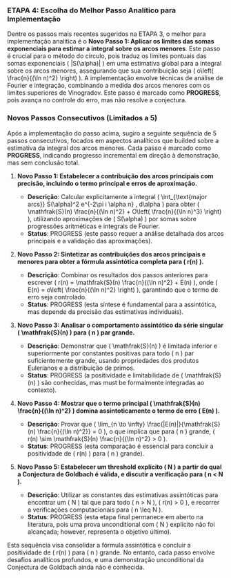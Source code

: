 ### ETAPA 4: Escolha do Melhor Passo Analítico para Implementação

Dentre os passos mais recentes sugeridos na ETAPA 3, o melhor para implementação analítica é o **Novo Passo 1: Aplicar os limites das somas exponenciais para estimar a integral sobre os arcos menores**. Este passo é crucial para o método do círculo, pois traduz os limites pontuais das somas exponenciais \( |S(\alpha)| \) em uma estimativa global para a integral sobre os arcos menores, assegurando que sua contribuição seja \( o\left( \frac{n}{(\ln n)^2} \right) \). A implementação envolve técnicas de análise de Fourier e integração, combinando a medida dos arcos menores com os limites superiores de Vinogradov. Este passo é marcado como **PROGRESS**, pois avança no controle do erro, mas não resolve a conjectura.

### Novos Passos Consecutivos (Limitados a 5)

Após a implementação do passo acima, sugiro a seguinte sequência de 5 passos consecutivos, focados em aspectos analíticos que builded sobre a estimativa da integral dos arcos menores. Cada passo é marcado como **PROGRESS**, indicando progresso incremental em direção à demonstração, mas sem conclusão total.

1. **Novo Passo 1: Estabelecer a contribuição dos arcos principais com precisão, incluindo o termo principal e erros de aproximação.**  
   - **Descrição**: Calcular explicitamente a integral \( \int_{\text{major arcs}} S(\alpha)^2 e^{-2\pi i \alpha n} \, d\alpha \) para obter \( \mathfrak{S}(n) \frac{n}{(\ln n)^2} + O\left( \frac{n}{(\ln n)^3} \right) \), utilizando aproximações de \( S(\alpha) \) por somas sobre progressões aritméticas e integrais de Fourier.  
   - **Status**: PROGRESS (este passo requer a análise detalhada dos arcos principais e a validação das aproximações).

2. **Novo Passo 2: Sintetizar as contribuições dos arcos principais e menores para obter a fórmula assintótica completa para \( r(n) \).**  
   - **Descrição**: Combinar os resultados dos passos anteriores para escrever \( r(n) = \mathfrak{S}(n) \frac{n}{(\ln n)^2} + E(n) \), onde \( E(n) = o\left( \frac{n}{(\ln n)^2} \right) \), garantindo que o termo de erro seja controlado.  
   - **Status**: PROGRESS (esta síntese é fundamental para a assintótica, mas depende da precisão das estimativas individuais).

3. **Novo Passo 3: Analisar o comportamento assintótico da série singular \( \mathfrak{S}(n) \) para \( n \) par grande.**  
   - **Descrição**: Demonstrar que \( \mathfrak{S}(n) \) é limitada inferior e superiormente por constantes positivas para todo \( n \) par suficientemente grande, usando propriedades dos produtos Eulerianos e a distribuição de primos.  
   - **Status**: PROGRESS (a positividade e limitabilidade de \( \mathfrak{S}(n) \) são conhecidas, mas must be formalmente integradas ao contexto).

4. **Novo Passo 4: Mostrar que o termo principal \( \mathfrak{S}(n) \frac{n}{(\ln n)^2} \) domina assintoticamente o termo de erro \( E(n) \).**  
   - **Descrição**: Provar que \( \lim_{n \to \infty} \frac{|E(n)|}{\mathfrak{S}(n) \frac{n}{(\ln n)^2}} = 0 \), o que implica que para \( n \) grande, \( r(n) \sim \mathfrak{S}(n) \frac{n}{(\ln n)^2} > 0 \).  
   - **Status**: PROGRESS (esta comparação é essencial para concluir a positividade de \( r(n) \) para \( n \) grande).

5. **Novo Passo 5: Estabelecer um threshold explícito \( N \) a partir do qual a Conjectura de Goldbach é válida, e discutir a verificação para \( n < N \).**  
   - **Descrição**: Utilizar as constantes das estimativas assintóticas para encontrar um \( N \) tal que para todo \( n > N \), \( r(n) > 0 \), e recorrer a verificações computacionais para \( n \leq N \).  
   - **Status**: PROGRESS (esta etapa final permanece em aberto na literatura, pois uma prova unconditional com \( N \) explícito não foi alcançada; however, representa o objetivo último).

Esta sequência visa consolidar a fórmula assintótica e concluir a positividade de \( r(n) \) para \( n \) grande. No entanto, cada passo envolve desafios analíticos profundos, e uma demonstração unconditional da Conjectura de Goldbach ainda não é conhecida.